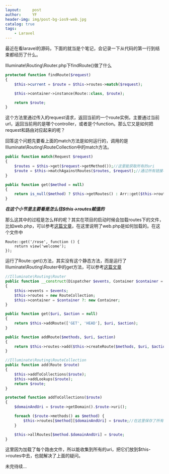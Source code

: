 ```yaml
---
layout:     post
author:     YF
header-img: img/post-bg-ios9-web.jpg
catalog: true
tags:
    - Laravel
---
```

最近在看laravel的源码，下面的就当是个笔记，会记录一下从代码的第一行到结束都经历了什么。

Illuminate\Routing\Router.php下findRoute()做了什么
```php
protected function findRoute($request)
{
	$this->current = $route = $this->routes->match($request);

	$this->container->instance(Route::class, $route);

	return $route;
}
```
这个方法里通过传入的request请求，返回当前的一个route实例，主要通过当前url，返回当前用的是哪个controller，或者是个function。那么它又是如何把request和路由对应起来的呢？

回答这个问题先要看上面的match方法是如何运行的，调用的是Illuminate\Routing\RouteCollection中的match方法。
```php
public function match(Request $request)
{
    $routes = $this->get($request->getMethod());//这里能获取所有的uri
    $route = $this->matchAgainstRoutes($routes, $request);//通过所有链接与当前的url进行匹配
}

public function get($method = null)
{
	return is_null($method) ? $this->getRoutes() : Arr::get($this->routes, $method, []);//$this->routes所有的路由
}

```
***在这个小节里主要看是怎么往$this->routes赋值的***

那么这其中的过程是怎么样的呢？其实在项目的启动时候会加载routes下的文件，比如web.php，可以参考[这篇文章](https://www.jianshu.com/p/b015783647d1)，在这里说明了web.php是如何加载的。在这个文件中
```
Route::get('/rose', function () {
    return view('welcome');
});
```
运行了Route::get()方法，其实没有这个静态方法，而是运行了Illuminate\Routing\Router中的get方法，可以参考[这篇文章](https://www.jianshu.com/p/7ee345cfe262)
```php
//Illuminate\Routing\Router
public function __construct(Dispatcher $events, Container $container = null)
{
	$this->events = $events;
	$this->routes = new RouteCollection;
	$this->container = $container ?: new Container;
}

public function get($uri, $action = null)
{
    return $this->addRoute(['GET', 'HEAD'], $uri, $action);
}

public function addRoute($methods, $uri, $action)
{
    return $this->routes->add($this->createRoute($methods, $uri, $action));//上面实例的类是RouteCollection
}

//Illuminate\Routing\RouteCollection
public function add(Route $route)
{
	$this->addToCollections($route);
	$this->addLookups($route);
	return $route;
}

protected function addToCollections($route)
{
	$domainAndUri = $route->getDomain().$route->uri();

	foreach ($route->methods() as $method) {
		$this->routes[$method][$domainAndUri] = $route;//在这里保存了所有的路由 !!!!!!!!!!!!!!!!!
	}

	$this->allRoutes[$method.$domainAndUri] = $route;
}
```
这里因为加载了每个路由文件，所以能收集到所有的uri，把它们放到$this->routes中去，也就解决了上面的疑问。


未完待续...

